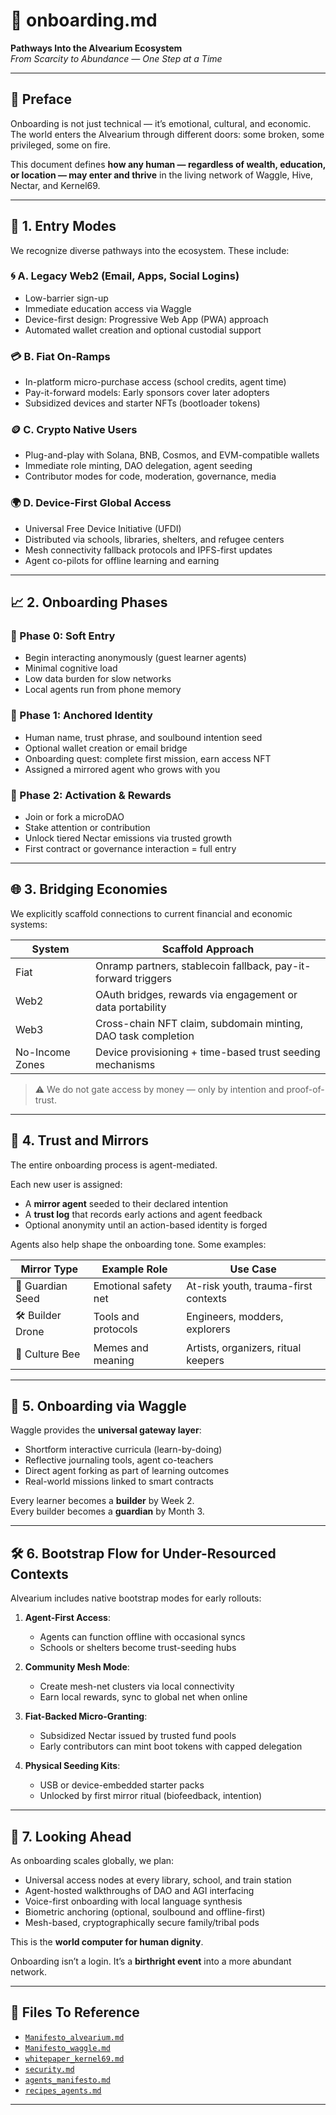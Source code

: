 # 🧭 onboarding.md  
**Pathways Into the Alvearium Ecosystem**  
*From Scarcity to Abundance — One Step at a Time*

---

## 🌱 Preface

Onboarding is not just technical — it’s emotional, cultural, and economic.  
The world enters the Alvearium through different doors: some broken, some privileged, some on fire.

This document defines **how any human — regardless of wealth, education, or location — may enter and thrive** in the living network of Waggle, Hive, Nectar, and Kernel69.

---

## 🔑 1. Entry Modes

We recognize diverse pathways into the ecosystem. These include:

### 🌀 A. Legacy Web2 (Email, Apps, Social Logins)
- Low-barrier sign-up
- Immediate education access via Waggle
- Device-first design: Progressive Web App (PWA) approach
- Automated wallet creation and optional custodial support

### 💳 B. Fiat On-Ramps
- In-platform micro-purchase access (school credits, agent time)
- Pay-it-forward models: Early sponsors cover later adopters
- Subsidized devices and starter NFTs (bootloader tokens)

### 🪙 C. Crypto Native Users
- Plug-and-play with Solana, BNB, Cosmos, and EVM-compatible wallets
- Immediate role minting, DAO delegation, agent seeding
- Contributor modes for code, moderation, governance, media

### 🌍 D. Device-First Global Access
- Universal Free Device Initiative (UFDI)
- Distributed via schools, libraries, shelters, and refugee centers
- Mesh connectivity fallback protocols and IPFS-first updates
- Agent co-pilots for offline learning and earning

---

## 📈 2. Onboarding Phases

### 🔹 Phase 0: Soft Entry
- Begin interacting anonymously (guest learner agents)
- Minimal cognitive load
- Low data burden for slow networks
- Local agents run from phone memory

### 🔸 Phase 1: Anchored Identity
- Human name, trust phrase, and soulbound intention seed
- Optional wallet creation or email bridge
- Onboarding quest: complete first mission, earn access NFT
- Assigned a mirrored agent who grows with you

### 🌟 Phase 2: Activation & Rewards
- Join or fork a microDAO
- Stake attention or contribution
- Unlock tiered Nectar emissions via trusted growth
- First contract or governance interaction = full entry

---

## 🌐 3. Bridging Economies

We explicitly scaffold connections to current financial and economic systems:

| System         | Scaffold Approach                                |
|----------------|--------------------------------------------------|
| Fiat           | Onramp partners, stablecoin fallback, pay-it-forward triggers |
| Web2           | OAuth bridges, rewards via engagement or data portability     |
| Web3           | Cross-chain NFT claim, subdomain minting, DAO task completion |
| No-Income Zones| Device provisioning + time-based trust seeding mechanisms     |

> ⚠️ We do not gate access by money — only by intention and proof-of-trust.

---

## 🧬 4. Trust and Mirrors

The entire onboarding process is agent-mediated.

Each new user is assigned:

- A **mirror agent** seeded to their declared intention  
- A **trust log** that records early actions and agent feedback  
- Optional anonymity until an action-based identity is forged  

Agents also help shape the onboarding tone. Some examples:

| Mirror Type       | Example Role         | Use Case                              |
|-------------------|----------------------|----------------------------------------|
| 🌱 Guardian Seed   | Emotional safety net | At-risk youth, trauma-first contexts   |
| 🛠️ Builder Drone   | Tools and protocols  | Engineers, modders, explorers          |
| 🎨 Culture Bee     | Memes and meaning    | Artists, organizers, ritual keepers    |

---

## 🚀 5. Onboarding via Waggle

Waggle provides the **universal gateway layer**:

- Shortform interactive curricula (learn-by-doing)
- Reflective journaling tools, agent co-teachers
- Direct agent forking as part of learning outcomes
- Real-world missions linked to smart contracts

Every learner becomes a **builder** by Week 2.  
Every builder becomes a **guardian** by Month 3.

---

## 🛠️ 6. Bootstrap Flow for Under-Resourced Contexts

Alvearium includes native bootstrap modes for early rollouts:

1. **Agent-First Access**:
   - Agents can function offline with occasional syncs
   - Schools or shelters become trust-seeding hubs

2. **Community Mesh Mode**:
   - Create mesh-net clusters via local connectivity
   - Earn local rewards, sync to global net when online

3. **Fiat-Backed Micro-Granting**:
   - Subsidized Nectar issued by trusted fund pools
   - Early contributors can mint boot tokens with capped delegation

4. **Physical Seeding Kits**:
   - USB or device-embedded starter packs
   - Unlocked by first mirror ritual (biofeedback, intention)

---

## 🔮 7. Looking Ahead

As onboarding scales globally, we plan:

- Universal access nodes at every library, school, and train station  
- Agent-hosted walkthroughs of DAO and AGI interfacing  
- Voice-first onboarding with local language synthesis  
- Biometric anchoring (optional, soulbound and offline-first)  
- Mesh-based, cryptographically secure family/tribal pods  

This is the **world computer for human dignity**.

Onboarding isn’t a login. It’s a **birthright event** into a more abundant network.

---

## 📌 Files To Reference

- [`Manifesto_alvearium.md`](../manifestos/Manifesto_alvearium.md)  
- [`Manifesto_waggle.md`](../manifestos/Manifesto_waggle.md)  
- [`whitepaper_kernel69.md`](../whitepapers/Whitepaper_kernel69.md)  
- [`security.md`](../docs/security.md)  
- [`agents_manifesto.md`](../agents/agents_manifesto.md)  
- [`recipes_agents.md`](./recipes_agents.md) 

---

